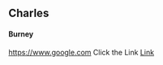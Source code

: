 ## Charles
#### Burney
https://www.google.com
Click the Link [Link](https://github.com/CharlesBurney/Challenge-Git-GitHub-and-Markdown/blob/master/MARKDOWN.md)
